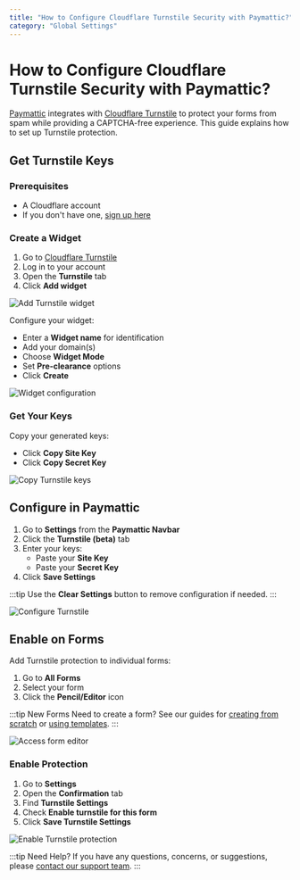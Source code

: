 ```yaml
---
title: "How to Configure Cloudflare Turnstile Security with Paymattic?"
category: "Global Settings"
---
```


# How to Configure Cloudflare Turnstile Security with Paymattic?

[Paymattic](https://paymattic.com/) integrates with [Cloudflare Turnstile](https://paymattic.com/cloudflare-turnstile-security-in-wordpress/#what-is-cloudflare-turnstile-security) to protect your forms from spam while providing a CAPTCHA-free experience. This guide explains how to set up Turnstile protection.

## Get Turnstile Keys

### Prerequisites
- A Cloudflare account
- If you don't have one, [sign up here](https://www.cloudflare.com/en-gb/products/turnstile/)

### Create a Widget

1. Go to [Cloudflare Turnstile](https://www.cloudflare.com/en-gb/products/turnstile/)
2. Log in to your account
3. Open the **Turnstile** tab
4. Click **Add widget**

![Add Turnstile widget](/images/global-settings/how-to-configure-cloudflare-turnstile-with-paymattic/Add-widget-button-1-1-scaled.webp)

Configure your widget:
- Enter a **Widget name** for identification
- Add your domain(s)
- Choose **Widget Mode**
- Set **Pre-clearance** options
- Click **Create**

![Widget configuration](/images/global-settings/how-to-configure-cloudflare-turnstile-with-paymattic/Add-widget-page.webp)

### Get Your Keys

Copy your generated keys:
- Click **Copy Site Key**
- Click **Copy Secret Key**

![Copy Turnstile keys](/images/global-settings/how-to-configure-cloudflare-turnstile-with-paymattic/Copy-site-and-secret-key.webp)

## Configure in Paymattic

1. Go to **Settings** from the **Paymattic Navbar**
2. Click the **Turnstile (beta)** tab
3. Enter your keys:
   - Paste your **Site Key**
   - Paste your **Secret Key**
4. Click **Save Settings**

:::tip
Use the **Clear Settings** button to remove configuration if needed.
:::

![Configure Turnstile](/images/global-settings/how-to-configure-cloudflare-turnstile-with-paymattic/Paste-the-site-and-secret-key-in-turnstile-from-paymattic-scaled.webp)

## Enable on Forms

Add Turnstile protection to individual forms:

1. Go to **All Forms**
2. Select your form
3. Click the **Pencil/Editor** icon

:::tip New Forms
Need to create a form? See our guides for [creating from scratch](/how-to-create-a-form-from-scratch-with-paymattic) or [using templates](/simple-form-templates).
:::

![Access form editor](/images/global-settings/how-to-configure-cloudflare-turnstile-with-paymattic/Open-desired-form-scaled.webp)

### Enable Protection

1. Go to **Settings**
2. Open the **Confirmation** tab
3. Find **Turnstile Settings**
4. Check **Enable turnstile for this form**
5. Click **Save Turnstile Settings**

![Enable Turnstile protection](/images/global-settings/how-to-configure-cloudflare-turnstile-with-paymattic/Enable-turnstile-for-this-form-option-scaled.webp)

:::tip Need Help?
If you have any questions, concerns, or suggestions, please [contact our support team](https://wpmanageninja.com/support-tickets/).
:::